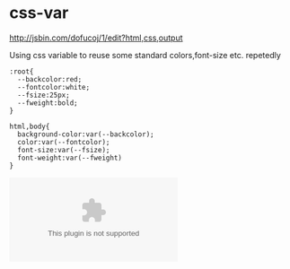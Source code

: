 # css-var


http://jsbin.com/dofucoj/1/edit?html,css,output


Using css variable to reuse some standard colors,font-size etc. repetedly 

```
:root{
  --backcolor:red;
  --fontcolor:white;
  --fsize:25px;
  --fweight:bold;
}

html,body{
  background-color:var(--backcolor);
  color:var(--fontcolor);
  font-size:var(--fsize);
  font-weight:var(--fweight)
}
```
![CSS variable](https://screenshots.firefox.com/dG59d6wEMmWfltSI/caniuse.com)
